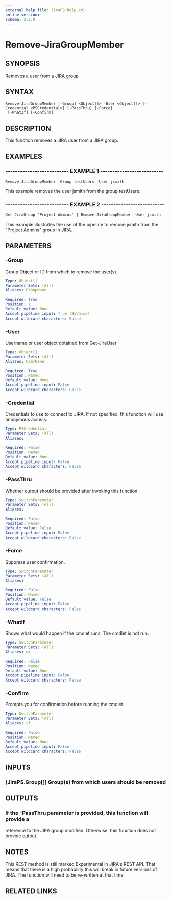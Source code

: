 ```yaml
---
external help file: JiraPS-help.xml
online version: 
schema: 2.0.0
---
```


# Remove-JiraGroupMember

## SYNOPSIS
Removes a user from a JIRA group

## SYNTAX

```
Remove-JiraGroupMember [-Group] <Object[]> -User <Object[]> [-Credential <PSCredential>] [-PassThru] [-Force]
 [-WhatIf] [-Confirm]
```

## DESCRIPTION
This function removes a JIRA user from a JIRA group.

## EXAMPLES

### -------------------------- EXAMPLE 1 --------------------------
```
Remove-JiraGroupMember -Group testUsers -User jsmith
```

This example removes the user jsmith from the group testUsers.

### -------------------------- EXAMPLE 2 --------------------------
```
Get-JiraGroup 'Project Admins' | Remove-JiraGroupMember -User jsmith
```

This example illustrates the use of the pipeline to remove jsmith from
the "Project Admins" group in JIRA.

## PARAMETERS

### -Group
Group Object or ID from which to remove the user(s).

```yaml
Type: Object[]
Parameter Sets: (All)
Aliases: GroupName

Required: True
Position: 1
Default value: None
Accept pipeline input: True (ByValue)
Accept wildcard characters: False
```

### -User
Username or user object obtained from Get-JiraUser

```yaml
Type: Object[]
Parameter Sets: (All)
Aliases: UserName

Required: True
Position: Named
Default value: None
Accept pipeline input: False
Accept wildcard characters: False
```

### -Credential
Credentials to use to connect to JIRA.
If not specified, this function will use anonymous access.

```yaml
Type: PSCredential
Parameter Sets: (All)
Aliases: 

Required: False
Position: Named
Default value: None
Accept pipeline input: False
Accept wildcard characters: False
```

### -PassThru
Whether output should be provided after invoking this function

```yaml
Type: SwitchParameter
Parameter Sets: (All)
Aliases: 

Required: False
Position: Named
Default value: False
Accept pipeline input: False
Accept wildcard characters: False
```

### -Force
Suppress user confirmation.

```yaml
Type: SwitchParameter
Parameter Sets: (All)
Aliases: 

Required: False
Position: Named
Default value: False
Accept pipeline input: False
Accept wildcard characters: False
```

### -WhatIf
Shows what would happen if the cmdlet runs.
The cmdlet is not run.

```yaml
Type: SwitchParameter
Parameter Sets: (All)
Aliases: wi

Required: False
Position: Named
Default value: None
Accept pipeline input: False
Accept wildcard characters: False
```

### -Confirm
Prompts you for confirmation before running the cmdlet.

```yaml
Type: SwitchParameter
Parameter Sets: (All)
Aliases: cf

Required: False
Position: Named
Default value: None
Accept pipeline input: False
Accept wildcard characters: False
```

## INPUTS

### [JiraPS.Group[]] Group(s) from which users should be removed

## OUTPUTS

### If the -PassThru parameter is provided, this function will provide a
reference to the JIRA group modified.  Otherwise, this function does not
provide output.

## NOTES
This REST method is still marked Experimental in JIRA's REST API.
That
means that there is a high probability this will break in future
versions of JIRA.
The function will need to be re-written at that time.

## RELATED LINKS

